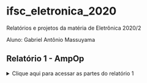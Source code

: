# ifsc_eletronica_2020

Relatórios e projetos da matéria de Eletrônica 2020/2

Aluno: Gabriel Antônio Massuyama

## Relatório 1 - AmpOp
<details>
 <summary>Clique aqui para acessar as partes do relatório 1</summary>

### [Parte 1: Seguidor de Tensão](https://github.com/GabrielMassuy/ifsc_eletronica_2020/blob/master/Relat%C3%B3rio%201/parte1.md)
### [Parte 2: Amplificador Inversor](https://github.com/GabrielMassuy/ifsc_eletronica_2020/blob/master/Relat%C3%B3rio%201/parte2.md)
### [Parte 3: Amplificador não-inversor](https://github.com/GabrielMassuy/ifsc_eletronica_2020/blob/master/Relat%C3%B3rio%201/parte3.md)
### [Parte 4: Amplificador Subtrator](https://github.com/GabrielMassuy/ifsc_eletronica_2020/blob/master/Relat%C3%B3rio%201/parte4.md)
